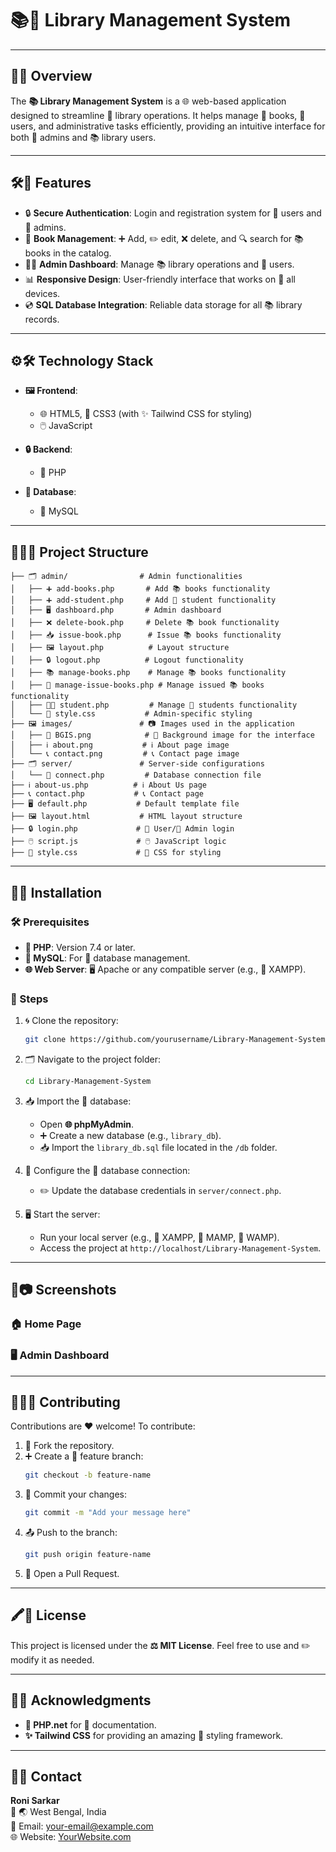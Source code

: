 # 📚📖 Library Management System

---

## 🌟✨ Overview

The **📚 Library Management System** is a 🌐 web-based application designed to streamline 📘 library operations. It helps manage 📖 books, 🙋 users, and administrative tasks efficiently, providing an intuitive interface for both 🔧 admins and 📚 library users.

---

## 🛠🔧 Features

- 🔒 **Secure Authentication**: Login and registration system for 🙋 users and 🔧 admins.
- 📖 **Book Management**: ➕ Add, ✏️ edit, ❌ delete, and 🔍 search for 📚 books in the catalog.
- 🧑‍💻 **Admin Dashboard**: Manage 📚 library operations and 🙋 users.
- 📊 **Responsive Design**: User-friendly interface that works on 📱 all devices.
- 💿 **SQL Database Integration**: Reliable data storage for all 📚 library records.

---

## ⚙️🛠 Technology Stack

- **🖼 Frontend**:

  - 🌐 HTML5, 🎨 CSS3 (with ✨ Tailwind CSS for styling)
  - 🖱️ JavaScript

- **🔒 Backend**:

  - 🐘 PHP

- **💾 Database**:

  - 🐬 MySQL

---

## 💂‍♂️📂 Project Structure

```
├── 🗂️ admin/                # Admin functionalities 
│   ├── ➕ add-books.php       # Add 📚 books functionality
│   ├── ➕ add-student.php     # Add 🙋 student functionality
│   ├── 🖥 dashboard.php       # Admin dashboard
│   ├── ❌ delete-book.php     # Delete 📚 book functionality
│   ├── 📥 issue-book.php      # Issue 📚 books functionality
│   ├── 🖼 layout.php          # Layout structure
│   ├── 🔒 logout.php          # Logout functionality
│   ├── 📚 manage-books.php    # Manage 📚 books functionality
│   ├── 📑 manage-issue-books.php # Manage issued 📚 books functionality
│   ├── 🧑‍🎓 student.php         # Manage 🙋 students functionality
│   └── 🎨 style.css           # Admin-specific styling
├── 🖼 images/               # 📷 Images used in the application
│   ├── 🌅 BGIS.png            # 🌌 Background image for the interface
│   ├── ℹ️ about.png           # ℹ️ About page image
│   └── 📞 contact.png         # 📞 Contact page image
├── 🗂️ server/               # Server-side configurations
│   └── 🔗 connect.php         # Database connection file
├── ℹ️ about-us.php          # ℹ️ About Us page
├── 📞 contact.php           # 📞 Contact page
├── 🖥 default.php           # Default template file
├── 🖼 layout.html           # HTML layout structure
├── 🔒 login.php             # 🙋 User/🔧 Admin login
├── 🖱️ script.js             # 🖱️ JavaScript logic
├── 🎨 style.css             # 🎨 CSS for styling
```

---

## 🚀✨ Installation

### 🛠 Prerequisites

- **🐘 PHP**: Version 7.4 or later.
- **🐬 MySQL**: For 💾 database management.
- **🌐 Web Server**: 🖥 Apache or any compatible server (e.g., 🐘 XAMPP).

### 🔧 Steps

1. 🌀 Clone the repository:

   ```bash
   git clone https://github.com/yourusername/Library-Management-System.git
   ```

2. 🗂️ Navigate to the project folder:

   ```bash
   cd Library-Management-System
   ```

3. 📥 Import the 💾 database:

   - Open **🌐 phpMyAdmin**.
   - ➕ Create a new database (e.g., `library_db`).
   - 📥 Import the `library_db.sql` file located in the `/db` folder.

4. 🔗 Configure the 💾 database connection:

   - ✏️ Update the database credentials in `server/connect.php`.

5. 🖥 Start the server:

   - Run your local server (e.g., 🐘 XAMPP, 🐘 MAMP, 🐘 WAMP).
   - Access the project at `http://localhost/Library-Management-System`.

---

## 🌟📷 Screenshots

### 🏠 Home Page
 
### 🖥 Admin Dashboard

---

## 👨‍💻🤝 Contributing

Contributions are ❤️ welcome! To contribute:

1. 🍴 Fork the repository.
2. ➕ Create a 🌱 feature branch:
   ```bash
   git checkout -b feature-name
   ```
3. 📝 Commit your changes:
   ```bash
   git commit -m "Add your message here"
   ```
4. 📤 Push to the branch:
   ```bash
   git push origin feature-name
   ```
5. 📨 Open a Pull Request.

---

## 🖍️📜 License

This project is licensed under the **⚖️ MIT License**. Feel free to use and ✏️ modify it as needed.

---

## 🙌🙏 Acknowledgments

- **🐘 PHP.net** for 📄 documentation.
- **✨ Tailwind CSS** for providing an amazing 🎨 styling framework.

---

## 📧📞 Contact

**Roni Sarkar**\
📍 🌏 West Bengal, India\
📧 Email: [your-email@example.com](mailto:your-email@example.com)\
🌐 Website: [YourWebsite.com](https://yourwebsite.com)

